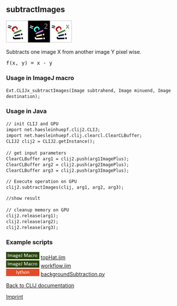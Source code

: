 ## subtractImages
![Image](images/mini_clij1_logo.png)![Image](images/mini_clij2_logo.png)![Image](images/mini_clijx_logo.png)

Subtracts one image X from another image Y pixel wise.

<pre>f(x, y) = x - y</pre>

### Usage in ImageJ macro
```
Ext.CLIJx_subtractImages(Image subtrahend, Image minuend, Image destination);
```


### Usage in Java
```
// init CLIJ and GPU
import net.haesleinhuepf.clij2.CLIJ;
import net.haesleinhuepf.clij.clearcl.ClearCLBuffer;
CLIJ2 clij2 = CLIJ2.getInstance();

// get input parameters
ClearCLBuffer arg1 = clij2.push(arg1ImagePlus);
ClearCLBuffer arg2 = clij2.push(arg2ImagePlus);
ClearCLBuffer arg3 = clij2.push(arg3ImagePlus);
```

```
// Execute operation on GPU
clij2.subtractImages(clij, arg1, arg2, arg3);
```

```
//show result

// cleanup memory on GPU
clij2.release(arg1);
clij2.release(arg2);
clij2.release(arg3);
```




### Example scripts
<a href="https://github.com/clij/clij-advanced-filters/blob/master/src/main/macro/"><img src="images/language_macro.png" height="20"/></a> [topHat.ijm](https://github.com/clij/clij-advanced-filters/blob/master/src/main/macro/topHat.ijm)  
<a href="https://github.com/clij/clij-advanced-filters/blob/master/src/main/macro/"><img src="images/language_macro.png" height="20"/></a> [workflow.ijm](https://github.com/clij/clij-advanced-filters/blob/master/src/main/macro/workflow.ijm)  
<a href="https://github.com/clij/clij-docs/blob/master/src/main/jython/"><img src="images/language_jython.png" height="20"/></a> [backgroundSubtraction.py](https://github.com/clij/clij-docs/blob/master/src/main/jython/backgroundSubtraction.py)  


[Back to CLIJ documentation](https://clij.github.io/)

[Imprint](https://clij.github.io/imprint)
